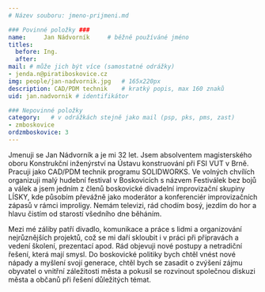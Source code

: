 ```yaml
---
# Název souboru: jmeno-prijmeni.md

### Povinné položky ###
name:     Jan Nádvorník  	# běžně používáné jméno
titles:
  before: Ing. 
  after:
mail: # může jich být více (samostatné odrážky)
- jenda.n@piratiboskovice.cz
img: people/jan-nadvornik.jpg   # 165x220px
description: CAD/PDM technik 	# kratký popis, max 160 znaků
uid: jan.nadvornik # identifikátor 

### Nepovinné položky
category: 	# v odrážkách stejně jako mail (psp, pks, pms, zast)
- zmboskovice
ordzmboskovice: 3
---
```


Jmenuji se Jan Nádvorník a je mi 32 let. Jsem absolventem magisterského oboru Konstrukční inženýrství na Ústavu konstruování při FSI VUT v Brně. Pracuji jako CAD/PDM technik programu SOLIDWORKS. Ve volných chvílích organizuji malý hudební festival v Boskovicích s názvem Festiválek bez bojů a válek a jsem jedním z členů boskovické divadelní improvizační skupiny LÍSKY, kde působím převážně jako moderátor a konferenciér improvizačních zápasů v rámci improligy. Nemám televizi, rád chodím bosý, jezdím do hor a hlavu čistím od starostí všedního dne běháním.

Mezi mé záliby patří divadlo, komunikace a práce s lidmi a organizování nejrůznějších projektů, což se mi daří skloubit i v práci při přípravách a vedení školení, prezentací apod. Rád objevuji nové postupy a netradiční řešení, která mají smysl. Do boskovické politiky bych chtěl vnést nové nápady a myšlení svojí generace, chtěl bych se zasadit o zvýšení zájmu obyvatel o vnitřní záležitosti města a pokusil se rozvinout společnou diskuzi města a občanů při řešení důležitých témat. 